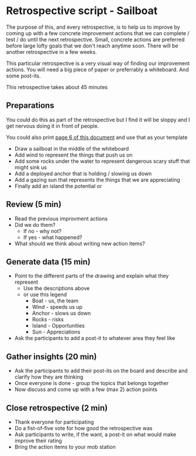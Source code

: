 # Retrospective script - Sailboat

The purpose of this, and every retrospective, is to help us to improve by coming up with a few concrete improvement actions that we can complete / test / do until the next retrospective.  Small, concrete actions are preferred before large lofty goals that we don't reach anytime soon. There will be another retrospective in a few weeks. 

This particular retrospective is a very visual way of finding our improvement actions. You will need a big piece of paper or preferrably a whiteboard. And some post-its.

This retrospective takes about 45 minutes

## Preparations

You could do this as part of the retrospective but I find it will be sloppy and I get nervous doing it in front of people. 

You could also print [page 6 of this document](https://spotifylabscom.files.wordpress.com/2017/12/retro-kit3.pdf) and use that as your template

* Draw a sailboat in the middle of the whiteboard
* Add wind to represent the things that push us on
* Add some rocks under the water to represent dangerous scary stuff that might sink us
* Add a deployed anchor that is holding / slowing us down
* Add a gazing sun that represents the things that we are appreciating
* Finally add an island the potential or 

## Review (5 min)

- Read the previous improvment actions
- Did we do them?
  - If no - why not? 
  - If yes - what happened? 
- What should we think about writing new action items?  

## Generate data (15 min)

* Point to the different parts of the drawing and explain what they represent
  * Use the descriptions above
  * or use this legend
    * Boat - us, the team
    * Wind - speeds us up
    * Anchor - slows us down
    * Rocks - risks
    *  Island - Opportunities
    * Sun - Appreciations
* Ask the participants to add a post-it to whatever area they feel like

## Gather insights (20 min)

* Ask the participants to add their post-its on the board and describe and clarify how they are thinking
* Once everyone is done - group the topics that belongs together 
* Now discuss and come up with a few (max 2) action points

## Close retrospective (2 min)

- Thank everyone for participating
- Do a fist-of-five vote for how good the retrospective was
- Ask participants to write, if the want, a post-it on what would make improve their rating
- Bring the action items to your mob station